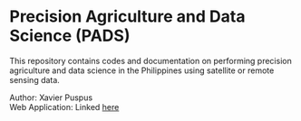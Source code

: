 # Precision Agriculture and Data Science (PADS)
This repository contains codes and documentation on performing precision agriculture and data science in the Philippines using satellite or remote sensing data.  

Author: Xavier Puspus  
Web Application: Linked [here](https://kepler.gl/demo/map?mapUrl=https://dl.dropboxusercontent.com/s/hbcu7i8flx3b55v/PADS%20Predicted%20Crop%20Diversity%20Map.json)  


